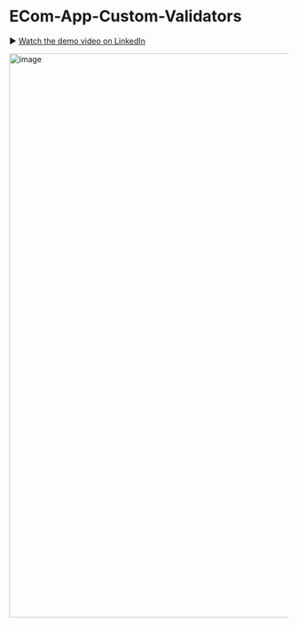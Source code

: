 # ECom-App-Custom-Validators
▶️ [Watch the demo video on LinkedIn](https://www.linkedin.com/feed/update/urn:li:ugcPost:7353198931930988544)

<img width="1918" height="1018" alt="image" src="https://github.com/user-attachments/assets/d8d212ce-20d1-4800-a815-7140db7287f5" />
